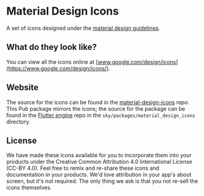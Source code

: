 Material Design Icons
=====================

A set of icons designed under the
[material design guidelines](http://www.google.com/design/spec).

What do they look like?
----------------------

You can view all the icons online at
[www.google.com/design/icons](https://www.google.com/design/icons/).

Website
--------

The source for the icons can be found in the
[material-design-icons](https://github.com/google/material-design-icons) repo.
This Pub package mirrors the icons; the source for the package can be found in the
[Flutter engine](https://github.com/flutter/engine) repo in the
`sky/packages/material_design_icons` directory.

License
-------

We have made these icons available for you to incorporate them into your
products under the Creative Common Attribution 4.0 International License
(CC-BY 4.0). Feel free to remix and re-share these icons and documentation in
your products. We'd love attribution in your app's about screen, but it's not
required. The only thing we ask is that you not re-sell the icons themselves.
